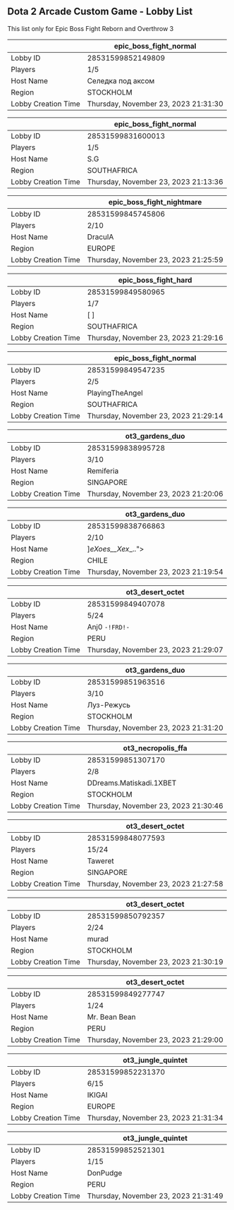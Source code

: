 ## Dota 2 Arcade Custom Game - Lobby List

This list only for Epic Boss Fight Reborn and Overthrow 3

|  | epic_boss_fight_normal |
| ------ | ------ |
| Lobby ID | 28531599852149809 |
| Players | 1/5 |
| Host Name | Селедка под аксом |
| Region | STOCKHOLM |
| Lobby Creation Time | Thursday, November 23, 2023 21:31:30 |


|  | epic_boss_fight_normal |
| ------ | ------ |
| Lobby ID | 28531599831600013 |
| Players | 1/5 |
| Host Name | S.G |
| Region | SOUTHAFRICA |
| Lobby Creation Time | Thursday, November 23, 2023 21:13:36 |


|  | epic_boss_fight_nightmare |
| ------ | ------ |
| Lobby ID | 28531599845745806 |
| Players | 2/10 |
| Host Name | DraculA |
| Region | EUROPE |
| Lobby Creation Time | Thursday, November 23, 2023 21:25:59 |


|  | epic_boss_fight_hard |
| ------ | ------ |
| Lobby ID | 28531599849580965 |
| Players | 1/7 |
| Host Name | [ ] |
| Region | SOUTHAFRICA |
| Lobby Creation Time | Thursday, November 23, 2023 21:29:16 |


|  | epic_boss_fight_normal |
| ------ | ------ |
| Lobby ID | 28531599849547235 |
| Players | 2/5 |
| Host Name | PlayingTheAngel |
| Region | SOUTHAFRICA |
| Lobby Creation Time | Thursday, November 23, 2023 21:29:14 |


|  | ot3_gardens_duo |
| ------ | ------ |
| Lobby ID | 28531599838995728 |
| Players | 3/10 |
| Host Name | Remiferia |
| Region | SINGAPORE |
| Lobby Creation Time | Thursday, November 23, 2023 21:20:06 |


|  | ot3_gardens_duo |
| ------ | ------ |
| Lobby ID | 28531599838766863 |
| Players | 2/10 |
| Host Name | ]_eXoes__Xex__.."> |
| Region | CHILE |
| Lobby Creation Time | Thursday, November 23, 2023 21:19:54 |


|  | ot3_desert_octet |
| ------ | ------ |
| Lobby ID | 28531599849407078 |
| Players | 5/24 |
| Host Name | Anj0 `-!FRD!-` |
| Region | PERU |
| Lobby Creation Time | Thursday, November 23, 2023 21:29:07 |


|  | ot3_gardens_duo |
| ------ | ------ |
| Lobby ID | 28531599851963516 |
| Players | 3/10 |
| Host Name | Луз-Режусь |
| Region | STOCKHOLM |
| Lobby Creation Time | Thursday, November 23, 2023 21:31:20 |


|  | ot3_necropolis_ffa |
| ------ | ------ |
| Lobby ID | 28531599851307170 |
| Players | 2/8 |
| Host Name | DDreams.Matiskadi.1XBET |
| Region | STOCKHOLM |
| Lobby Creation Time | Thursday, November 23, 2023 21:30:46 |


|  | ot3_desert_octet |
| ------ | ------ |
| Lobby ID | 28531599848077593 |
| Players | 15/24 |
| Host Name | Taweret |
| Region | SINGAPORE |
| Lobby Creation Time | Thursday, November 23, 2023 21:27:58 |


|  | ot3_desert_octet |
| ------ | ------ |
| Lobby ID | 28531599850792357 |
| Players | 2/24 |
| Host Name | murad |
| Region | STOCKHOLM |
| Lobby Creation Time | Thursday, November 23, 2023 21:30:19 |


|  | ot3_desert_octet |
| ------ | ------ |
| Lobby ID | 28531599849277747 |
| Players | 1/24 |
| Host Name | Mr. Bean Bean |
| Region | PERU |
| Lobby Creation Time | Thursday, November 23, 2023 21:29:00 |


|  | ot3_jungle_quintet |
| ------ | ------ |
| Lobby ID | 28531599852231370 |
| Players | 6/15 |
| Host Name | IKIGAI |
| Region | EUROPE |
| Lobby Creation Time | Thursday, November 23, 2023 21:31:34 |


|  | ot3_jungle_quintet |
| ------ | ------ |
| Lobby ID | 28531599852521301 |
| Players | 1/15 |
| Host Name | DonPudge |
| Region | PERU |
| Lobby Creation Time | Thursday, November 23, 2023 21:31:49 |



